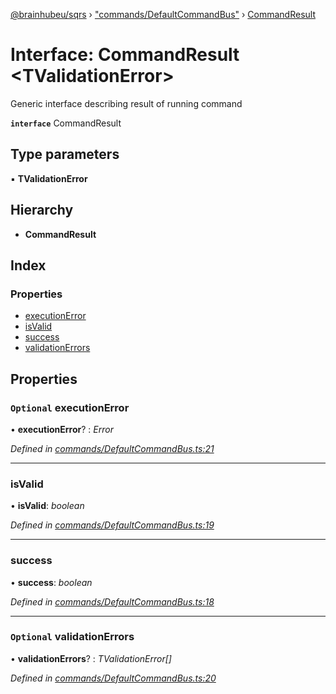 [@brainhubeu/sqrs](../README.md) › ["commands/DefaultCommandBus"](../modules/_commands_defaultcommandbus_.md) › [CommandResult](_commands_defaultcommandbus_.commandresult.md)

# Interface: CommandResult <**TValidationError**>

Generic interface describing result of running command

**`interface`** CommandResult

## Type parameters

▪ **TValidationError**

## Hierarchy

* **CommandResult**

## Index

### Properties

* [executionError](_commands_defaultcommandbus_.commandresult.md#optional-executionerror)
* [isValid](_commands_defaultcommandbus_.commandresult.md#isvalid)
* [success](_commands_defaultcommandbus_.commandresult.md#success)
* [validationErrors](_commands_defaultcommandbus_.commandresult.md#optional-validationerrors)

## Properties

### `Optional` executionError

• **executionError**? : *Error*

*Defined in [commands/DefaultCommandBus.ts:21](https://github.com/brainhubeu/sqrs/blob/5e9c52a/packages/sqrs/src/commands/DefaultCommandBus.ts#L21)*

___

###  isValid

• **isValid**: *boolean*

*Defined in [commands/DefaultCommandBus.ts:19](https://github.com/brainhubeu/sqrs/blob/5e9c52a/packages/sqrs/src/commands/DefaultCommandBus.ts#L19)*

___

###  success

• **success**: *boolean*

*Defined in [commands/DefaultCommandBus.ts:18](https://github.com/brainhubeu/sqrs/blob/5e9c52a/packages/sqrs/src/commands/DefaultCommandBus.ts#L18)*

___

### `Optional` validationErrors

• **validationErrors**? : *TValidationError[]*

*Defined in [commands/DefaultCommandBus.ts:20](https://github.com/brainhubeu/sqrs/blob/5e9c52a/packages/sqrs/src/commands/DefaultCommandBus.ts#L20)*
